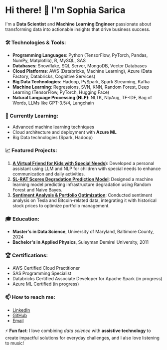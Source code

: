 # Hi there! 👋 I'm Sophia Sarica

I'm a **Data Scientist** and **Machine Learning Engineer** passionate about transforming data into actionable insights that drive business success.


### 🛠️ Technologies & Tools:
- **Programming Languages**: Python (TensorFlow, PyTorch, Pandas, NumPy, Matplotlib), R, MySQL, SAS
- **Databases**: Snowflake, SQL Server, MongoDB, Vector Databases
- **Cloud Platforms**: AWS (Databricks, Machine Learning), Azure (Data Factory, Databricks, Cognitive Services)
- **Big Data Technologies**: Hadoop, PySpark, Spark Streaming, Kafka
- **Machine Learning**: Regressions, SVN, KNN, Random Forest, Deep Learning (TensorFlow, PyTorch, Hugging Face)
- **Natural Language Processing (NLP)**: NLTK, NlpAug, TF-IDF, Bag of Words, LLMs like GPT-3.5/4, Langchain

### 🌱 Currently Learning:
- Advanced machine learning techniques
- Cloud architecture and deployment with **Azure ML**
- Big Data technologies (Spark, Hadoop)

### 📈 Featured Projects:
1. **[A Virtual Friend for Kids with Special Needs](https://github.com/sophiasarica/my_project))**: Developed a personal assistant using LLM and NLP for children with special needs to enhance communication and daily activities.
2. **[SL-RAT Scores Degradation Prediction Model]((https://github.com/sophiasarica/my_project))**: Designed a machine learning model predicting infrastructure degradation using Random Forest and Naive Bayes.
3. **[Sentiment Analysis & Portfolio Optimization](https://github.com/sophiasarica/my_project)**: Conducted sentiment analysis on Tesla and Bitcoin-related data, integrating it with historical stock prices to optimize portfolio management.

### 🎓 Education:
- **Master's in Data Science**, University of Maryland, Baltimore County, 2024
- **Bachelor's in Applied Physics**, Suleyman Demirel University, 2011

### 🏆 Certifications:
- AWS Certified Cloud Practitioner
- SAS Programming Specialist
- Databricks Certified Associate Developer for Apache Spark (in progress)
- Azure ML Certified (in progress)

### 📫 How to reach me:
- [LinkedIn](https://www.linkedin.com/in/sophiasarica)
- [GitHub](https://github.com/sophiasarica)
- [Email](mailto:sarica.sefa@gmail.com)

⚡ **Fun fact**: I love combining *data science* with **assistive technology** to create impactful solutions for everyday challenges, and I also love listening to music!
